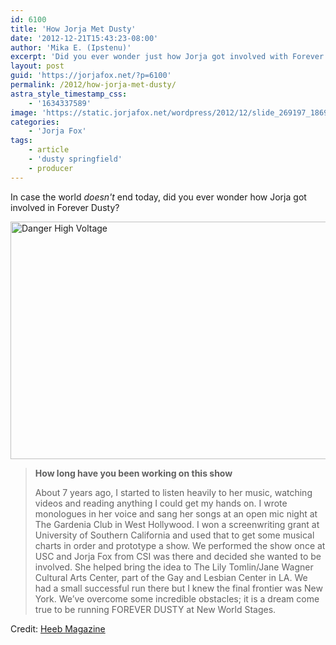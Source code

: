 ```yaml
---
id: 6100
title: 'How Jorja Met Dusty'
date: '2012-12-21T15:43:23-08:00'
author: 'Mika E. (Ipstenu)'
excerpt: 'Did you ever wonder just how Jorja got involved with Forever Dusty?'
layout: post
guid: 'https://jorjafox.net/?p=6100'
permalink: /2012/how-jorja-met-dusty/
astra_style_timestamp_css:
    - '1634337589'
image: 'https://static.jorjafox.net/wordpress/2012/12/slide_269197_1869946_free.jpg'
categories:
    - 'Jorja Fox'
tags:
    - article
    - 'dusty springfield'
    - producer
---
```


In case the world <em>doesn't</em> end today, did you ever wonder how Jorja got involved in Forever Dusty?

<a href="//static.jorjafox.net/wordpress/2012/12/slide_269197_1869946_free.jpg"><img class="aligncenter size-full wp-image-6101" alt="Danger High Voltage" src="//static.jorjafox.net/wordpress/2012/12/slide_269197_1869946_free.jpg" width="750" height="380" /></a>
<blockquote><strong>How long have you been working on this show</strong>

About 7 years ago, I started to listen heavily to her music, watching videos and reading anything I could get my hands on. I wrote monologues in her voice and sang her songs at an open mic night at The Gardenia Club in West Hollywood. I won a screenwriting grant at University of Southern California and used that to get some musical charts in order and prototype a show. We performed the show once at USC and Jorja Fox from CSI was there and decided she wanted to be involved. She helped bring the idea to The Lily Tomlin/Jane Wagner Cultural Arts Center, part of the Gay and Lesbian Center in LA. We had a small successful run there but I knew the final frontier was New York. We’ve overcome some incredible obstacles; it is a dream come true to be running FOREVER DUSTY at New World Stages.</blockquote>
Credit: <a href="http://heebmagazine.com/dont-mess-with-the-zohar-backstage-at-new-dusty-springfield-musical/41497">Heeb Magazine</a>